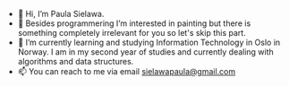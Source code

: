 - 👋 Hi, I’m Paula Sielawa. 
- 👀 Besides programmering I’m interested in painting but there is something completely irrelevant for you so let's skip this part. 
- 🌱 I’m currently learning and studying Information Technology in Oslo in Norway. I am in my second year of studies and currently dealing with algorithms and data structures. 
- 📫 You can reach to me via email sielawapaula@gmail.com  

<!---
paulasielawa/paulasielawa is a ✨ special ✨ repository because its `README.md` (this file) appears on your GitHub profile.
You can click the Preview link to take a look at your changes.
--->
